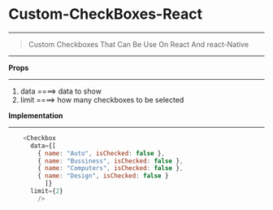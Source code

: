 # Custom-CheckBoxes-React

----------

> Custom Checkboxes That Can Be Use On React And react-Native 

----------

**Props**

----------

1. data ====>  data to show
2. limit ====> how many checkboxes to be selected


**Implementation**

----------

```js
    <Checkbox
      data={[
        { name: "Auto", isChecked: false },
        { name: "Bussiness", isChecked: false },
        { name: "Computers", isChecked: false },
        { name: "Design", isChecked: false }
          ]}
      limit={2}
        />
```


